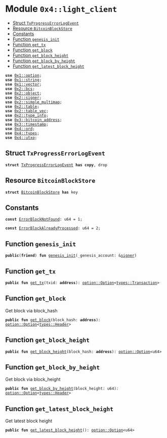 
<a name="0x4_light_client"></a>

# Module `0x4::light_client`



-  [Struct `TxProgressErrorLogEvent`](#0x4_light_client_TxProgressErrorLogEvent)
-  [Resource `BitcoinBlockStore`](#0x4_light_client_BitcoinBlockStore)
-  [Constants](#@Constants_0)
-  [Function `genesis_init`](#0x4_light_client_genesis_init)
-  [Function `get_tx`](#0x4_light_client_get_tx)
-  [Function `get_block`](#0x4_light_client_get_block)
-  [Function `get_block_height`](#0x4_light_client_get_block_height)
-  [Function `get_block_by_height`](#0x4_light_client_get_block_by_height)
-  [Function `get_latest_block_height`](#0x4_light_client_get_latest_block_height)


<pre><code><b>use</b> <a href="">0x1::option</a>;
<b>use</b> <a href="">0x1::string</a>;
<b>use</b> <a href="">0x1::vector</a>;
<b>use</b> <a href="">0x2::bcs</a>;
<b>use</b> <a href="">0x2::object</a>;
<b>use</b> <a href="">0x2::signer</a>;
<b>use</b> <a href="">0x2::simple_multimap</a>;
<b>use</b> <a href="">0x2::table</a>;
<b>use</b> <a href="">0x2::table_vec</a>;
<b>use</b> <a href="">0x2::type_info</a>;
<b>use</b> <a href="">0x3::bitcoin_address</a>;
<b>use</b> <a href="">0x3::timestamp</a>;
<b>use</b> <a href="ord.md#0x4_ord">0x4::ord</a>;
<b>use</b> <a href="types.md#0x4_types">0x4::types</a>;
<b>use</b> <a href="utxo.md#0x4_utxo">0x4::utxo</a>;
</code></pre>



<a name="0x4_light_client_TxProgressErrorLogEvent"></a>

## Struct `TxProgressErrorLogEvent`



<pre><code><b>struct</b> <a href="light_client.md#0x4_light_client_TxProgressErrorLogEvent">TxProgressErrorLogEvent</a> <b>has</b> <b>copy</b>, drop
</code></pre>



<a name="0x4_light_client_BitcoinBlockStore"></a>

## Resource `BitcoinBlockStore`



<pre><code><b>struct</b> <a href="light_client.md#0x4_light_client_BitcoinBlockStore">BitcoinBlockStore</a> <b>has</b> key
</code></pre>



<a name="@Constants_0"></a>

## Constants


<a name="0x4_light_client_ErrorBlockNotFound"></a>



<pre><code><b>const</b> <a href="light_client.md#0x4_light_client_ErrorBlockNotFound">ErrorBlockNotFound</a>: u64 = 1;
</code></pre>



<a name="0x4_light_client_ErrorBlockAlreadyProcessed"></a>



<pre><code><b>const</b> <a href="light_client.md#0x4_light_client_ErrorBlockAlreadyProcessed">ErrorBlockAlreadyProcessed</a>: u64 = 2;
</code></pre>



<a name="0x4_light_client_genesis_init"></a>

## Function `genesis_init`



<pre><code><b>public</b>(<b>friend</b>) <b>fun</b> <a href="light_client.md#0x4_light_client_genesis_init">genesis_init</a>(_genesis_account: &<a href="">signer</a>)
</code></pre>



<a name="0x4_light_client_get_tx"></a>

## Function `get_tx`



<pre><code><b>public</b> <b>fun</b> <a href="light_client.md#0x4_light_client_get_tx">get_tx</a>(txid: <b>address</b>): <a href="_Option">option::Option</a>&lt;<a href="types.md#0x4_types_Transaction">types::Transaction</a>&gt;
</code></pre>



<a name="0x4_light_client_get_block"></a>

## Function `get_block`

Get block via block_hash


<pre><code><b>public</b> <b>fun</b> <a href="light_client.md#0x4_light_client_get_block">get_block</a>(block_hash: <b>address</b>): <a href="_Option">option::Option</a>&lt;<a href="types.md#0x4_types_Header">types::Header</a>&gt;
</code></pre>



<a name="0x4_light_client_get_block_height"></a>

## Function `get_block_height`



<pre><code><b>public</b> <b>fun</b> <a href="light_client.md#0x4_light_client_get_block_height">get_block_height</a>(block_hash: <b>address</b>): <a href="_Option">option::Option</a>&lt;u64&gt;
</code></pre>



<a name="0x4_light_client_get_block_by_height"></a>

## Function `get_block_by_height`

Get block via block_height


<pre><code><b>public</b> <b>fun</b> <a href="light_client.md#0x4_light_client_get_block_by_height">get_block_by_height</a>(block_height: u64): <a href="_Option">option::Option</a>&lt;<a href="types.md#0x4_types_Header">types::Header</a>&gt;
</code></pre>



<a name="0x4_light_client_get_latest_block_height"></a>

## Function `get_latest_block_height`

Get latest block height


<pre><code><b>public</b> <b>fun</b> <a href="light_client.md#0x4_light_client_get_latest_block_height">get_latest_block_height</a>(): <a href="_Option">option::Option</a>&lt;u64&gt;
</code></pre>
